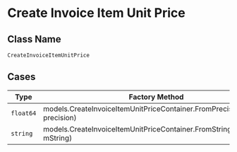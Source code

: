
# Create Invoice Item Unit Price

## Class Name

`CreateInvoiceItemUnitPrice`

## Cases

| Type | Factory Method |
|  --- | --- |
| `float64` | models.CreateInvoiceItemUnitPriceContainer.FromPrecision(float64 precision) |
| `string` | models.CreateInvoiceItemUnitPriceContainer.FromString(string mString) |

